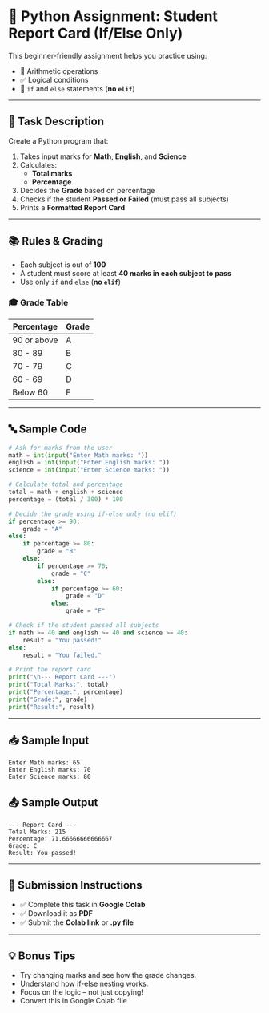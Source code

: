 # 🧪 Python Assignment: Student Report Card (If/Else Only)

This beginner-friendly assignment helps you practice using:

- 🎯 Arithmetic operations
- ✅ Logical conditions
- 🧠 `if` and `else` statements (**no `elif`**)

---

## 📝 Task Description

Create a Python program that:

1. Takes input marks for **Math**, **English**, and **Science**
2. Calculates:
    - **Total marks**
    - **Percentage**
3. Decides the **Grade** based on percentage
4. Checks if the student **Passed or Failed** (must pass all subjects)
5. Prints a **Formatted Report Card**

---

## 📚 Rules & Grading

- Each subject is out of **100**
- A student must score at least **40 marks in each subject to pass**
- Use only `if` and `else` (**no `elif`**)

### 🎓 Grade Table

| Percentage      | Grade |
|----------------|-------|
| 90 or above    | A     |
| 80 - 89        | B     |
| 70 - 79        | C     |
| 60 - 69        | D     |
| Below 60       | F     |

---

## 🔤 Sample Code

```python
# Ask for marks from the user
math = int(input("Enter Math marks: "))
english = int(input("Enter English marks: "))
science = int(input("Enter Science marks: "))

# Calculate total and percentage
total = math + english + science
percentage = (total / 300) * 100

# Decide the grade using if-else only (no elif)
if percentage >= 90:
    grade = "A"
else:
    if percentage >= 80:
        grade = "B"
    else:
        if percentage >= 70:
            grade = "C"
        else:
            if percentage >= 60:
                grade = "D"
            else:
                grade = "F"

# Check if the student passed all subjects
if math >= 40 and english >= 40 and science >= 40:
    result = "You passed!"
else:
    result = "You failed."

# Print the report card
print("\n--- Report Card ---")
print("Total Marks:", total)
print("Percentage:", percentage)
print("Grade:", grade)
print("Result:", result)
```

---

## 📥 Sample Input
```
Enter Math marks: 65
Enter English marks: 70
Enter Science marks: 80
```

## 📤 Sample Output
```
--- Report Card ---
Total Marks: 215
Percentage: 71.66666666666667
Grade: C
Result: You passed!
```

---

## 📌 Submission Instructions

- ✅ Complete this task in **Google Colab**
- ✅ Download it as **PDF**
- ✅ Submit the **Colab link** or **.py file**

---

## 💡 Bonus Tips

- Try changing marks and see how the grade changes.
- Understand how if-else nesting works.
- Focus on the logic – not just copying!
- Convert this in Google Colab file